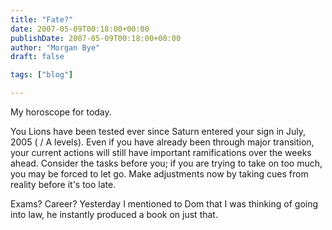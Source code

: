 ```yaml
---
title: "Fate?"
date: 2007-05-09T00:18:00+00:00
publishDate: 2007-05-09T00:18:00+00:00
author: "Morgan Bye"
draft: false

tags: ["blog"]

---
```


My horoscope for today.

You Lions have been tested ever since Saturn entered your sign in July, 2005 (<ex-girlfriend> / A levels). Even if you have already been through major transition, your current actions will still have important ramifications over the weeks ahead. Consider the tasks before you; if you are trying to take on too much, you may be forced to let go. Make adjustments now by taking cues from reality before it's too late.

Exams? Career? Yesterday I mentioned to Dom that I was thinking of going into law, he instantly produced a book on just that.
